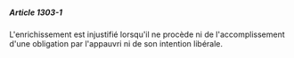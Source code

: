 ##### Article 1303-1

L'enrichissement est injustifié lorsqu'il ne procède ni de l'accomplissement d'une obligation par l'appauvri ni de son intention libérale.


